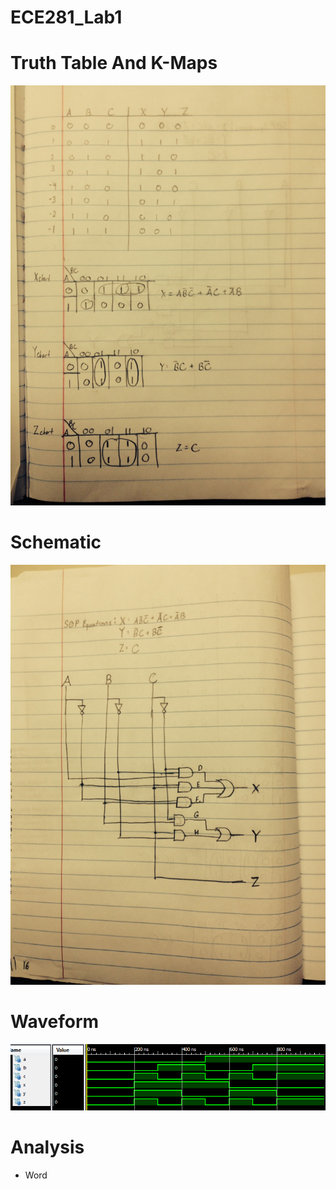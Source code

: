 ECE281_Lab1
===========


# Truth Table And K-Maps
![](https://github.com/C16erikthompson/ECE281_Lab1/blob/master/schem1lab1.JPG?raw=true)

# Schematic
![](https://github.com/C16erikthompson/ECE281_Lab1/blob/master/schem2lab1.JPG?raw=true)

# Waveform
![](https://github.com/C16erikthompson/ECE281_Lab1/blob/master/Lab1Wave.png?raw=true)

# Analysis
- Word
